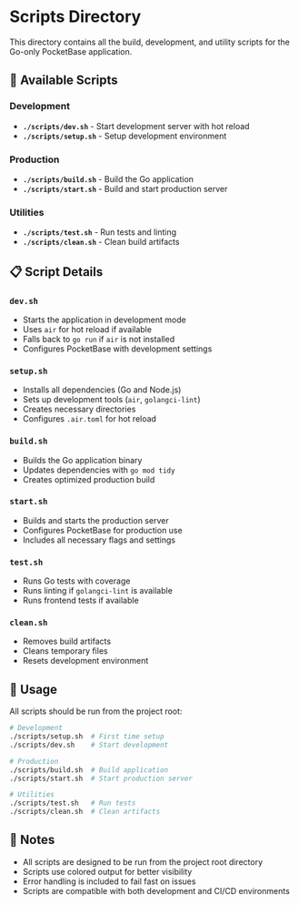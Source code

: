 # Scripts Directory

This directory contains all the build, development, and utility scripts for the Go-only PocketBase application.

## 🚀 Available Scripts

### Development
- **`./scripts/dev.sh`** - Start development server with hot reload
- **`./scripts/setup.sh`** - Setup development environment

### Production
- **`./scripts/build.sh`** - Build the Go application
- **`./scripts/start.sh`** - Build and start production server

### Utilities
- **`./scripts/test.sh`** - Run tests and linting
- **`./scripts/clean.sh`** - Clean build artifacts

## 📋 Script Details

### `dev.sh`
- Starts the application in development mode
- Uses `air` for hot reload if available
- Falls back to `go run` if `air` is not installed
- Configures PocketBase with development settings

### `setup.sh`
- Installs all dependencies (Go and Node.js)
- Sets up development tools (`air`, `golangci-lint`)
- Creates necessary directories
- Configures `.air.toml` for hot reload

### `build.sh`
- Builds the Go application binary
- Updates dependencies with `go mod tidy`
- Creates optimized production build

### `start.sh`
- Builds and starts the production server
- Configures PocketBase for production use
- Includes all necessary flags and settings

### `test.sh`
- Runs Go tests with coverage
- Runs linting if `golangci-lint` is available
- Runs frontend tests if available

### `clean.sh`
- Removes build artifacts
- Cleans temporary files
- Resets development environment

## 🔧 Usage

All scripts should be run from the project root:

```bash
# Development
./scripts/setup.sh  # First time setup
./scripts/dev.sh    # Start development

# Production
./scripts/build.sh  # Build application
./scripts/start.sh  # Start production server

# Utilities
./scripts/test.sh   # Run tests
./scripts/clean.sh  # Clean artifacts
```

## 📝 Notes

- All scripts are designed to be run from the project root directory
- Scripts use colored output for better visibility
- Error handling is included to fail fast on issues
- Scripts are compatible with both development and CI/CD environments

